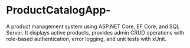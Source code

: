 # ProductCatalogApp-
A product management system using ASP.NET Core, EF Core, and SQL Server. It displays active products, provides admin CRUD operations with role-based authentication, error logging, and unit tests with xUnit.
